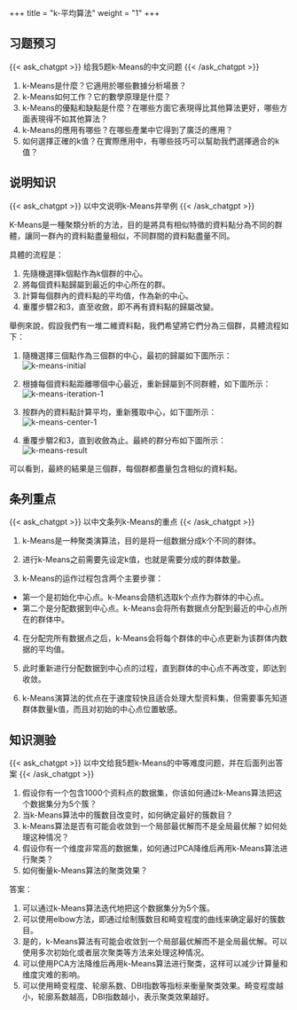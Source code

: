 +++
title = "k-平均算法"
weight = "1"
+++
## 习题预习
{{< ask_chatgpt >}}
给我5题k-Means的中文问题
{{< /ask_chatgpt >}}

1. k-Means是什麼？它適用於哪些數據分析場景？
2. k-Means如何工作？它的數學原理是什麼？
3. k-Means的優點和缺點是什麼？在哪些方面它表現得比其他算法更好，哪些方面表現得不如其他算法？
4. k-Means的應用有哪些？在哪些產業中它得到了廣泛的應用？
5. 如何選擇正確的k值？在實際應用中，有哪些技巧可以幫助我們選擇適合的k值？   

## 说明知识
{{< ask_chatgpt >}}
以中文说明k-Means并举例
{{< /ask_chatgpt >}}

K-Means是一種聚類分析的方法，目的是將具有相似特徵的資料點分為不同的群體，讓同一群內的資料點盡量相似，不同群間的資料點盡量不同。

具體的流程是：
1. 先隨機選擇k個點作為k個群的中心。
2. 將每個資料點歸屬到最近的中心所在的群。
3. 計算每個群內的資料點的平均值，作為新的中心。
4. 重覆步驟2和3，直至收斂，即不再有資料點的歸屬改變。

舉例來說，假設我們有一堆二維資料點，我們希望將它們分為三個群，具體流程如下：
1. 隨機選擇三個點作為三個群的中心，最初的歸屬如下圖所示：
![k-means-initial](https://i.imgur.com/lhIvUBz.png)

2. 根據每個資料點距離哪個中心最近，重新歸屬到不同群體，如下圖所示：
![k-means-iteration-1](https://i.imgur.com/1N4JPgu.png)

3. 按群內的資料點計算平均，重新獲取中心，如下圖所示：
![k-means-center-1](https://i.imgur.com/gd0KuY7.png)

4. 重覆步驟2和3，直到收斂為止。最終的群分布如下圖所示：
![k-means-result](https://i.imgur.com/XsLyXzf.png)

可以看到，最終的結果是三個群，每個群都盡量包含相似的資料點。   

## 条列重点
{{< ask_chatgpt >}}
以中文条列k-Means的重点
{{< /ask_chatgpt >}}

1. k-Means是一种聚类演算法，目的是将一组数据分成k个不同的群体。

2. 进行k-Means之前需要先设定k值，也就是需要分成的群体数量。

3. k-Means的运作过程包含两个主要步骤：

- 第一个是初始化中心点。k-Means会随机选取k个点作为群体的中心点。
- 第二个是分配数据到中心点。k-Means会将所有数据点分配到最近的中心点所在的群体中。

4. 在分配完所有数据点之后，k-Means会将每个群体的中心点更新为该群体内数据的平均值。

5. 此时重新进行分配数据到中心点的过程，直到群体的中心点不再改变，即达到收敛。

6. k-Means演算法的优点在于速度较快且适合处理大型资料集，但需要事先知道群体数量k值，而且对初始的中心点位置敏感。   

## 知识测验
{{< ask_chatgpt >}}
以中文给我5题k-Means的中等难度问题，并在后面列出答案
{{< /ask_chatgpt >}}

1. 假设你有一个包含1000个资料点的数据集，你该如何通过k-Means算法把这个数据集分为5个簇？ 
2. 当k-Means算法中的簇数目改变时，如何确定最好的簇数目？ 
3. k-Means算法是否有可能会收敛到一个局部最优解而不是全局最优解？如何处理这种情况？ 
4. 假设你有一个维度非常高的数据集，如何通过PCA降维后再用k-Means算法进行聚类？ 
5. 如何衡量k-Means算法的聚类效果？ 

答案：

1. 可以通过k-Means算法迭代地把这个数据集分为5个簇。 
2. 可以使用elbow方法，即通过绘制簇数目和畸变程度的曲线来确定最好的簇数目。 
3. 是的，k-Means算法有可能会收敛到一个局部最优解而不是全局最优解。可以使用多次初始化或者层次聚类等方法来处理这种情况。 
4. 可以使用PCA方法降维后再用k-Means算法进行聚类，这样可以减少计算量和维度灾难的影响。 
5. 可以使用畸变程度、轮廓系数、DBI指数等指标来衡量聚类效果。畸变程度越小，轮廓系数越高，DBI指数越小，表示聚类效果越好。   

